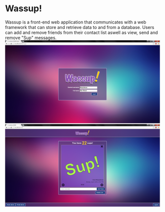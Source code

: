 # Wassup!
Wassup is a front-end web application that communicates with a web framework that can store and retrieve data to and from a database. Users can add and remove friends from their contact list aswell as view, send and remove "Sup" messages.![alt text](wassup-login.png)![alt text](wassup-main.png)
